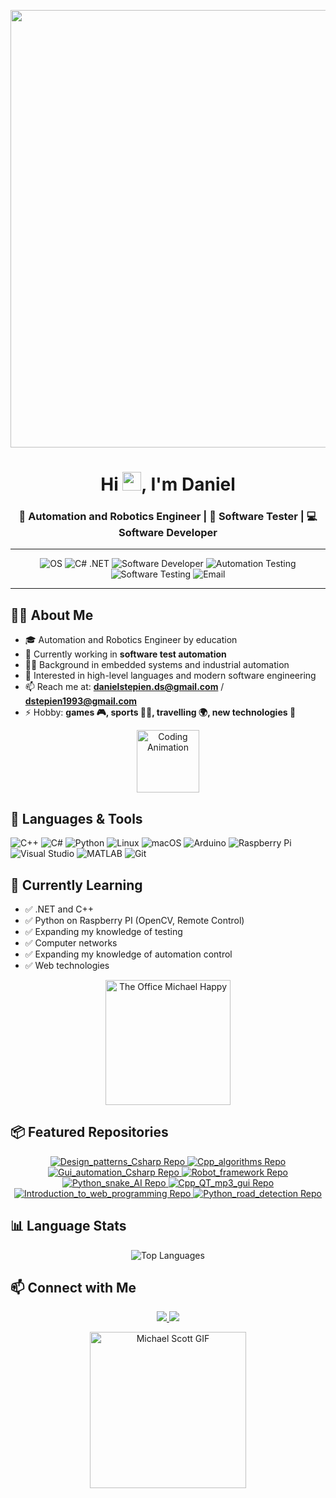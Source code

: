 <p align = "center">
<a href="#"><img width="700" height="auto" src="https://i.imgur.com/iXuL1HG.png"/></a>
</p>
<h1 align="center">Hi <img src="https://raw.githubusercontent.com/MartinHeinz/MartinHeinz/master/wave.gif" width="30px">, I'm Daniel</h1>
<h3 align="center">🤖 Automation and Robotics Engineer | 🧪 Software Tester | 💻 Software Developer</h3>

---

<p align="center">
  <img src="https://img.shields.io/badge/OS-Windows%20%7C%20Linux-blue?style=for-the-badge&logo=windows&logoColor=white" alt="OS"/>
  <img src="https://img.shields.io/badge/C%23-.NET-purple?style=for-the-badge&logo=c-sharp&logoColor=white" alt="C# .NET"/>
  <img src="https://img.shields.io/badge/Software_Developer-Code-blue?style=for-the-badge&logo=visualstudio&logoColor=white" alt="Software Developer"/>
  <img src="https://img.shields.io/badge/Automation_Testing-Automation-blueviolet?style=for-the-badge" alt="Automation Testing"/>
  <img src="https://img.shields.io/badge/Software_Testing-Testing-brightgreen?style=for-the-badge" alt="Software Testing"/>
  <img src="https://img.shields.io/badge/Email-danielstepien.ds%40gmail.com-critical?style=for-the-badge&logo=gmail&logoColor=white" alt="Email"/>
</p>

---

## 🙋‍♂️ About Me

- 🎓 Automation and Robotics Engineer by education  
- 🧪 Currently working in **software test automation**
- 👨‍💻 Background in embedded systems and industrial automation
- 🌱 Interested in high-level languages and modern software engineering
- 📫 Reach me at: **danielstepien.ds@gmail.com** / **dstepien1993@gmail.com**
- ⚡ Hobby: **games 🎮, sports 🏃‍♂️, travelling 🌍, new technologies 🧠**
<p align="center">
  <img src="https://media.giphy.com/media/3o7TKtnuHOHHUjR38Y/giphy.gif" alt="Coding Animation" width="100"/>
</p>

## 🚀 Languages & Tools

<p align="left">
  <img src="https://img.icons8.com/color/48/000000/c-plus-plus-logo.png" alt="C++"/>
  <img src="https://img.icons8.com/color/48/000000/c-sharp-logo.png" alt="C#"/>
  <img src="https://img.icons8.com/color/48/000000/python.png" alt="Python"/>
  <img src="https://img.icons8.com/ios-filled/48/000000/linux.png" alt="Linux"/>
  <img src="https://img.icons8.com/ios/48/mac-os--v1.png" alt="macOS"/>
  <img src="https://img.icons8.com/ios-filled/48/000000/arduino.png" alt="Arduino"/>
  <img src="https://img.icons8.com/color/48/000000/raspberry-pi.png" alt="Raspberry Pi"/>
  <img src="https://img.icons8.com/color/48/000000/visual-studio-code-2019.png" alt="Visual Studio"/>
  <img src="https://img.icons8.com/fluency/48/000000/matlab.png" alt="MATLAB"/>
  <img src="https://img.icons8.com/color/48/000000/git.png" alt="Git"/>
</p>

## 🧰 Currently Learning

- ✅ .NET and C++
- ✅ Python on Raspberry PI (OpenCV, Remote Control)
- ✅ Expanding my knowledge of testing
- ✅ Computer networks
- ✅ Expanding my knowledge of automation control 
- ✅ Web technologies
<p align="center"> <img src="https://media.giphy.com/media/1zSz5MVw4zKg0/giphy.gif" alt="The Office Michael Happy" width="200"/> </p>


## 📦 Featured Repositories

<p align="center">
  <a href="https://github.com/DejniellSt/Design_patterns_Csharp">
    <img src="https://github-readme-stats.vercel.app/api/pin/?username=DejniellSt&repo=Design_patterns_Csharp&theme=default" alt="Design_patterns_Csharp Repo" />
  </a>
  <a href="https://github.com/DejniellSt/Cpp_algorithms">
    <img src="https://github-readme-stats.vercel.app/api/pin/?username=DejniellSt&repo=Cpp_algorithms&theme=default" alt="Cpp_algorithms Repo" />
  </a>
  <a href="https://github.com/DejniellSt/Gui_automation_Csharp">
    <img src="https://github-readme-stats.vercel.app/api/pin/?username=DejniellSt&repo=Gui_automation_Csharp&theme=default" alt="Gui_automation_Csharp Repo" />
  </a>
  <a href="https://github.com/DejniellSt/Robot_framework">
    <img src="https://github-readme-stats.vercel.app/api/pin/?username=DejniellSt&repo=Robot_framework&theme=default" alt="Robot_framework Repo" />
  </a>
  <a href="https://github.com/DejniellSt/Python_snake_AI">
    <img src="https://github-readme-stats.vercel.app/api/pin/?username=DejniellSt&repo=Python_snake_AI&theme=default" alt="Python_snake_AI Repo" />
  </a>
  <a href="https://github.com/DejniellSt/Cpp_QT_mp3_gui">
    <img src="https://github-readme-stats.vercel.app/api/pin/?username=DejniellSt&repo=Cpp_QT_mp3_gui&theme=default" alt="Cpp_QT_mp3_gui Repo" />
  </a>
  <a href="https://github.com/DejniellSt/Introduction_to_web_programming">
    <img src="https://github-readme-stats.vercel.app/api/pin/?username=DejniellSt&repo=Introduction_to_web_programming&theme=default" alt="Introduction_to_web_programming Repo" />
  </a>
  <a href="https://github.com/DejniellSt/Python_road_detection">
    <img src="https://github-readme-stats.vercel.app/api/pin/?username=DejniellSt&repo=Python_road_detection&theme=default" alt="Python_road_detection Repo" />
  </a>
</p>

## 📊 Language Stats

<p align="center">
  <img src="https://github-readme-stats.vercel.app/api/top-langs/?username=DejniellSt&layout=compact&theme=default" alt="Top Languages" />
</p>

## 📫 Connect with Me

<p align="center">
  <a href="https://www.linkedin.com/in/daniel-st%C4%99pie%C5%84-0578721b9/">
    <img src="https://img.icons8.com/color/48/000000/linkedin.png"/>
  </a>
  <a href="mailto:danielstepien.ds@gmail.com">
    <img src="https://img.icons8.com/color/48/000000/gmail--v1.png"/>
  </a>
</p>
  <p align="center">
  <img src="https://media4.giphy.com/media/v1.Y2lkPTc5MGI3NjExNDQyb2JjMmgwMDFxNWdtZnIxMjlicXhwajJhY2poYjhpeWJ3ZTFxaiZlcD12MV9pbnRlcm5hbF9naWZfYnlfaWQmY3Q9Zw/n4oKYFlAcv2AU/giphy.gif" alt="Michael Scott GIF" width="250"/>
</p>
